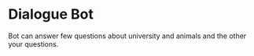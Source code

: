 # Dialogue Bot

Bot can answer few questions about university and animals and the other your questions.